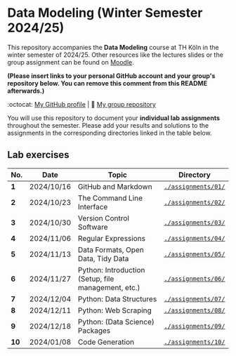 # Data Modeling (Winter Semester 2024/25)

This repository accompanies the **Data Modeling** course at TH Köln in the winter semester of 2024/25. Other resources like the lectures slides or the group assignment can be found on [Moodle](https://elearning.iws.th-koeln.de/moodle/course/view.php?id=2565).

**(Please insert links to your personal GitHub account and your group's repository below. You can remove this comment from this README afterwards.)**

:octocat: [My GitHub profile](https://github.com/Sedat-P) | :busts_in_silhouette: [My group repository](https://github.com/Sedat-P/Gruppe-7)

You will use this repository to document your **individual lab assignments** throughout the semester. Please add your results and solutions to the assignments in the corresponding directories linked in the table below.

## Lab exercises

| No. | Date | Topic | Directory |
| --- | ---| --- | --- |
| **1** | 2024/10/16 | GitHub and Markdown | [`./assignments/01/`](./assignments/01/) | 
| **2** | 2024/10/23 | The Command Line Interface | [`./assignments/02/`](./assignments/02/) | 
| **3** | 2024/10/30 | Version Control Software | [`./assignments/03/`](./assignments/03/) | 
| **4** | 2024/11/06 | Regular Expressions | [`./assignments/04/`](./assignments/04/) | 
| **5** | 2024/11/13 | Data Formats, Open Data, Tidy Data | [`./assignments/05/`](./assignments/05/) | 
| **6** | 2024/11/27 | Python: Introduction (Setup, file management, etc.) | [`./assignments/06/`](./assignments/06/) |  
| **7** | 2024/12/04 | Python: Data Structures | [`./assignments/07/`](./assignments/07/) | 
| **8** | 2024/12/11 | Python: Web Scraping | [`./assignments/08/`](./assignments/08/) | 
| **9** | 2024/12/18 | Python: (Data Science) Packages | [`./assignments/09/`](./assignments/09/) | 
| **10** | 2024/01/08 | Code Generation | [`./assignments/10/`](./assignments/10/) | 

